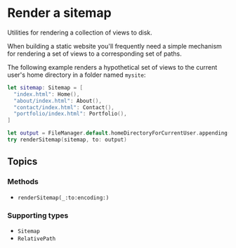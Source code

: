 # Render a sitemap

Utilities for rendering a collection of views to disk.

When building a static website you'll frequently need a
simple mechanism for rendering a set of views to a
corresponding set of paths.

The following example renders a hypothetical set of views
to the current user's home directory in a folder named
`mysite`:

```swift
let sitemap: Sitemap = [
  "index.html": Home(),
  "about/index.html": About(),
  "contact/index.html": Contact(),
  "portfolio/index.html": Portfolio(),
]

let output = FileManager.default.homeDirectoryForCurrentUser.appending(path: "mysite")
try renderSitemap(sitemap, to: output)
```

## Topics

### Methods

- ``renderSitemap(_:to:encoding:)``

### Supporting types

- ``Sitemap``
- ``RelativePath``

